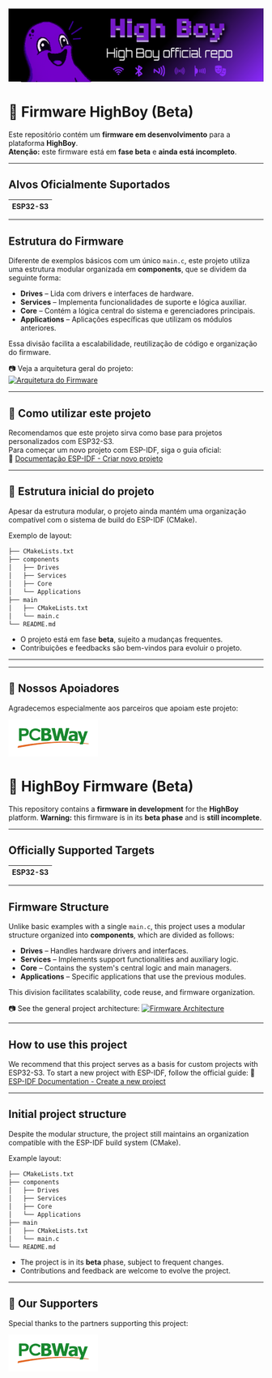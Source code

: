 <p align="center">
  <img src="pics/Highboy_repo.png" alt="HighBoy Banner" width="600"/>
</p>



# 📡 Firmware HighBoy (Beta)

Este repositório contém um **firmware em desenvolvimento** para a plataforma **HighBoy**.  
**Atenção:** este firmware está em **fase beta** e **ainda está incompleto**.

---

## Alvos Oficialmente Suportados 
| ESP32-S3 |
| -------- |

---

## Estrutura do Firmware 

Diferente de exemplos básicos com um único `main.c`, este projeto utiliza uma estrutura modular organizada em **components**, que se dividem da seguinte forma:

- **Drives** – Lida com drivers e interfaces de hardware.  
- **Services** – Implementa funcionalidades de suporte e lógica auxiliar.  
- **Core** – Contém a lógica central do sistema e gerenciadores principais.  
- **Applications** – Aplicações específicas que utilizam os módulos anteriores.

Essa divisão facilita a escalabilidade, reutilização de código e organização do firmware.

📷 Veja a arquitetura geral do projeto:  
[![Arquitetura do Firmware](pics/arquitetura.png)](pics/arquitetura.png)

---

## 🚀 Como utilizar este projeto

Recomendamos que este projeto sirva como base para projetos personalizados com ESP32-S3.  
Para começar um novo projeto com ESP-IDF, siga o guia oficial:  
🔗 [Documentação ESP-IDF - Criar novo projeto](https://docs.espressif.com/projects/esp-idf/en/latest/api-guides/build-system.html#start-a-new-project)

---

## 📁 Estrutura inicial do projeto

Apesar da estrutura modular, o projeto ainda mantém uma organização compatível com o sistema de build do ESP-IDF (CMake).

Exemplo de layout:
```
├── CMakeLists.txt
├── components
│   ├── Drives
│   ├── Services
│   ├── Core
│   └── Applications
├── main
│   ├── CMakeLists.txt
│   └── main.c
└── README.md
```

- O projeto está em fase **beta**, sujeito a mudanças frequentes.
- Contribuições e feedbacks são bem-vindos para evoluir o projeto.

---

---

## 🤝 Nossos Apoiadores

Agradecemos especialmente aos parceiros que apoiam este projeto:

[![PCBWay](pics/PCBway.png)](https://www.pcbway.com)


# 📡 HighBoy Firmware (Beta)

This repository contains a **firmware in development** for the **HighBoy** platform.
**Warning:** this firmware is in its **beta phase** and is **still incomplete**.

---

## Officially Supported Targets

| ESP32-S3 |
| -------- |

---

## Firmware Structure

Unlike basic examples with a single `main.c`, this project uses a modular structure organized into **components**, which are divided as follows:

- **Drives** – Handles hardware drivers and interfaces.
- **Services** – Implements support functionalities and auxiliary logic.
- **Core** – Contains the system's central logic and main managers.
- **Applications** – Specific applications that use the previous modules.

This division facilitates scalability, code reuse, and firmware organization.

📷 See the general project architecture:
[![Firmware Architecture](pics/arquitetura.png)](pics/arquitetura.png)

---

##  How to use this project

We recommend that this project serves as a basis for custom projects with ESP32-S3.
To start a new project with ESP-IDF, follow the official guide:
🔗 [ESP-IDF Documentation - Create a new project](https://docs.espressif.com/projects/esp-idf/en/latest/api-guides/build-system.html#start-a-new-project)

---

## Initial project structure

Despite the modular structure, the project still maintains an organization compatible with the ESP-IDF build system (CMake).

Example layout:
```
├── CMakeLists.txt
├── components
│   ├── Drives
│   ├── Services
│   ├── Core
│   └── Applications
├── main
│   ├── CMakeLists.txt
│   └── main.c
└── README.md
```

- The project is in its **beta** phase, subject to frequent changes.
- Contributions and feedback are welcome to evolve the project.

---

## 🤝 Our Supporters

Special thanks to the partners supporting this project:

[![PCBWay](pics/PCBway.png)](https://www.pcbway.com)

